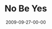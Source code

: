 ---
layout: message
category: message
series: "Commitment"
title: "No Be Yes"
date: 2009-09-27-00-00
message_id: 583
audio: "http://s3.amazonaws.com/crossroads-media/messages/audio/Commitment3.mp3"
audio-duration: "28:53"
notes-description: ""
notes: "http://s3.amazonaws.com/crossroads-media/documents/SN_09_26-27_09.pdf"
notes-title: "No Be Yes (Study Notes)"
program: "http://s3.amazonaws.com/crossroads-media/documents/0926_27Program.pdf"
description: "Brian Tome shares why we need to respond to the greatest commitment ever made - the one God has made to us."
video: "http://s3.amazonaws.com/crossroads-media/messages/video/Commitment3.mp4"
video-duration: "28:53"
yt-embed-url: "//www.youtube.com/embed/s68uE-QIIHI"
video-image: "http://s3.amazonaws.com/crossroads-media/images/Commitment3-still.jpg"
tag: 
 - commitment
 - jesus
 - cross
 - covenant
 - gospel
 - tome
 - abraham
 - old-testament
 - circumcision
explicit: false
---